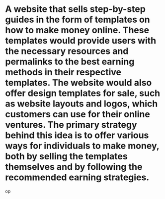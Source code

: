 # A website that sells step-by-step guides in the form of templates on how to make money online. These templates would provide users with the necessary resources and permalinks to the best earning methods in their respective templates. The website would also offer design templates for sale, such as website layouts and logos, which customers can use for their online ventures. The primary strategy behind this idea is to offer various ways for individuals to make money, both by selling the templates themselves and by following the recommended earning strategies.
op
